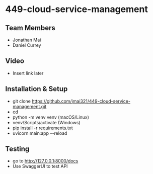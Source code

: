 # 449-cloud-service-management
## Team Members
* Jonathan Mai
* Daniel Currey

## Video
* Insert link later

## Installation & Setup
* git clone https://github.com/jmai321/449-cloud-service-management.git
* cd <repo-folder>
* python -m venv venv (macOS/Linux)
* venv\Scripts\activate (Windows)
* pip install -r requirements.txt
* uvicorn main:app --reload

## Testing
* go to http://127.0.0.1:8000/docs
* Use SwaggerUI to test API

